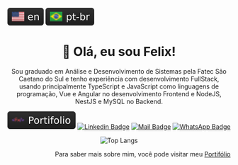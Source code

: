 [![English Badge](badges/en.svg)](README.md "Change to English")
[![Portuguese Badge](badges/pt-br.svg)](README.pt-br.md "Mudar para Português")

<h1
  align="center"
>
  🦉 Olá, eu sou Felix!
</h1>

<p
  align="center"
>
  Sou graduado em Análise e Desenvolvimento de Sistemas pela Fatec São Caetano do Sul e tenho experiência com desenvolvimento FullStack, usando principalmente TypeScript e JavaScript como linguagens de programação, Vue e Angular no desenvolvimento Frontend e NodeJS, NestJS e MySQL no Backend.
</p>

<span align="center">

  [![Portifolio Badge](badges/portifolio.svg)](https://felix-xilef.github.io/ "felix-xilef.github.io")
  [![Linkedin Badge](https://img.shields.io/badge/LinkedIn-0077B5?style=flat&logo=linkedin&logoColor=white)](https://www.linkedin.com/in/felix-xilef/ "linkedin.com/in/felix-xilef")
  [![Mail Badge](https://img.shields.io/badge/petizfelix@gmail.com-EA4335?style=flat&logo=gmail&logoColor=white)](malito:petizfelix@gmail.com "petizfelix@gmail.com")
  [![WhatsApp Badge](https://img.shields.io/badge/+55%20(11)%2095331--1965-25D366?style=flat&logo=whatsapp&logoColor=white)](https://wa.me/5511953311965 "+55 (11) 95331-1965")
</span>

![Top Langs](https://github-readme-stats.vercel.app/api/top-langs/?username=felix-xilef&langs_count=8&layout=compact&theme=dark)

<p
  align="right"
>
  Para saber mais sobre mim, você pode visitar meu <a href="https://felix-xilef.github.io/">Portifólio</a>
</p>
